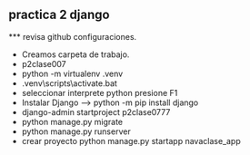 ## practica 2 django
***  revisa github configuraciones.
- Creamos carpeta de trabajo.
- p2clase007
- python -m virtualenv .venv
- .venv\scripts\activate.bat
- seleccionar interprete python presione F1 
- Instalar Django --> python -m pip install django
- django-admin startproject p2clase0777
- python manage.py migrate
- python manage.py runserver
- crear proyecto python manage.py startapp navaclase_app

